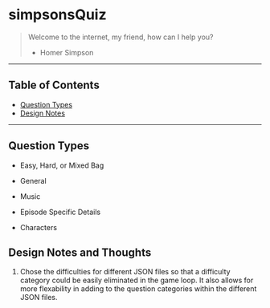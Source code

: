 # simpsonsQuiz
> Welcome to the internet, my friend, how can I help you? 
>  - Homer Simpson

---
## Table of Contents
- [Question Types](#question-types)
- [Design Notes](#design-notes-and-thoughts)
---
## Question Types
* Easy, Hard, or Mixed Bag

* General
* Music
* Episode Specific Details
* Characters

## Design Notes and Thoughts
1. Chose the difficulties for different JSON files so that a difficulty category could be easily eliminated in the game loop. It also allows for more flexability in adding to the question categories within the different JSON files.